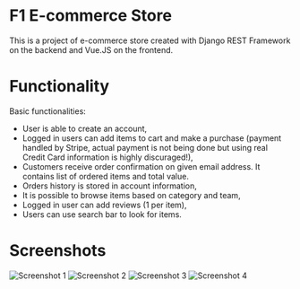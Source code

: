 
# F1 E-commerce Store

This is a project of e-commerce store created with Django REST Framework on the backend
and Vue.JS on the frontend.

# Functionality

Basic functionalities:
- User is able to create an account,
- Logged in users can add items to cart and make a purchase (payment handled by 
Stripe, actual payment is not being done but using real Credit Card information is
highly discuraged!),
- Customers receive order confirmation on given email address. It contains list of ordered items and total value.
- Orders history is stored in account information,
- It is possible to browse items based on category and team,
- Logged in user can add reviews (1 per item),
- Users can use search bar to look for items.

# Screenshots

![Screenshot 1](https://i.ibb.co/7GCx0jp/F1-store-main-page.jpg)
![Screenshot 2](https://i.ibb.co/YQ3qZGf/F1-store-clothing.jpg)
![Screenshot 3](https://i.ibb.co/9w65fr2/F1-store-teams.jpg)
![Screenshot 4](https://i.ibb.co/pdF8HW6/F1-store-account.jpg)
